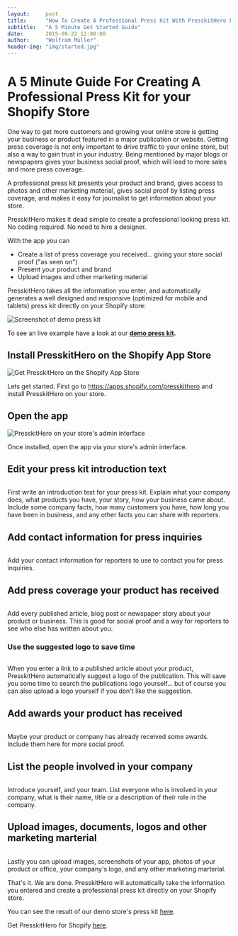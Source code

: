 ```yaml
---
layout:     post
title:      "How To Create A Professional Press Kit With PresskitHero For Shopify"
subtitle:   "A 5 Minute Get Started Guide"
date:       2015-09-22 12:00:00
author:     "Wolfram Müller"
header-img: "img/started.jpg"
---
```

<h1>A 5 Minute Guide For Creating A Professional Press Kit for your Shopify Store </h1>

<p>
  One way to get more customers and growing your online store is getting your business or product featured in a major publication or website. Getting press coverage is not only important to drive traffic to your online store, but also a way to gain trust in your industry. Being mentioned by major blogs or newspapers gives your business social proof, which will lead to more sales and more press coverage.
</p>

<p>
  A professional press kit presents your product and brand, gives access to photos and other marketing material, gives social proof by listing press coverage, and makes it easy for journalist to get information about your store.
</p>

<p>  
  PresskitHero makes it dead simple to create a professional looking press kit. No coding required. No need to hire a designer.
</p>

<p>  
  With the app you can
</p>

<ul>
  <li>
    Create a list of press coverage you received... giving your store social proof ("as seen on")    
  </li>
  <li>    
    Present your product and brand
  </li>
  <li>    
    Upload images and other marketing material
  </li>
</ul>

<p>
  PresskitHero takes all the information you enter, and automatically generates a well designed and responsive (optimized for mobile and tablets) press kit directly on your Shopify store:
</p>

<img src="{{ site.baseurl }}/img/started/screen3.jpg" alt="Screenshot of demo press kit" class="img-responsive">


To see an live example have a look at our 
<strong>
  <a href="https://presskithero-teststore.myshopify.com/pages/press-kit">demo press kit</a>.
</strong>

<h2>
  Install PresskitHero on the Shopify App Store
</h2>

<img src="{{ site.baseurl }}/img/started/get.png" alt="Get PresskitHero on the Shopify App Store" class="img-responsive">

<p>
  Lets get started. First go to <a href="https://apps.shopify.com/presskithero">https://apps.shopify.com/presskithero</a> and install PresskitHero on your store.
</p>

<h2>
  Open the app
</h2>

<img src="{{ site.baseurl }}/img/started/apps.png" alt="PresskitHero on your store's admin interface" class="img-responsive">

<p>
  Once installed, open the app via your store's admin interface.
</p>

<h2>
  Edit your press kit introduction text
</h2>

<img src="{{ site.baseurl }}/img/started/text.png" alt="" class="img-responsive">

<p>
  First write an introduction text for your press kit. Explain what your company does, what products you have, your story, how your business came about. Include some company facts, how many customers you have, how long you have been in business, and any other facts you can share with reporters.
</p>

<h2>
  Add contact information for press inquiries
</h2>

<img src="{{ site.baseurl }}/img/started/contact.png" alt="" class="img-responsive">

<p>
  Add your contact information for reporters to use to contact you for press inquiries.
</p>

<h2>
  Add press coverage your product has received
</h2>

<img src="{{ site.baseurl }}/img/started/articles.png" alt="" class="img-responsive">

<p>
  Add every published article, blog post or newspaper story about your product or business. This is good for social proof and a way for reporters to see who else has written about you.
</p>

<h3>
  Use the suggested logo to save time
</h3>

<img src="{{ site.baseurl }}/img/started/logo-suggestion.png" alt="" class="img-responsive">
<p>
  When you enter a link to a published article about your product, PresskitHero automatically suggest a logo of the publication. This will save you some time to search the publications logo yourself... but of course you can also upload a logo yourself if you don't like the suggestion.
</p>
<h2>
  Add awards your product has received
</h2>

<img src="{{ site.baseurl }}/img/started/awards.png" alt="" class="img-responsive">

<p>
  Maybe your product or company has already received some awards. Include them here for more social proof.
</p>

<h2>
  List the people involved in your company
</h2>

<img src="{{ site.baseurl }}/img/started/people.png" alt="" class="img-responsive">

Introduce yourself, and your team. List everyone who is involved in your company, what is their name, title or a description of their role in the company.

<h2>
  Upload images, documents, logos and other marketing marterial
</h2>

<img src="{{ site.baseurl }}/img/started/documents.png" alt="" class="img-responsive">

<p>
Lastly you can upload images, screenshots of your app, photos of your product or office, your company's logo, and any other marketing marterial.
</p>

<p>
 That's it. We are done. PresskitHero will automatically take the information you entered and create a professional press kit directly on your Shopify store.
</p>

<p>
 You can see the result of our demo store's press kit <a href="https://presskithero-teststore.myshopify.com/pages/press-kit">here</a>.
</p>

<p>
 Get PresskitHero for Shopify <a href="https://apps.shopify.com/presskithero?utm_source=blog&utm_medium=link&utm_campaign=get-started">here</a>.
</p>